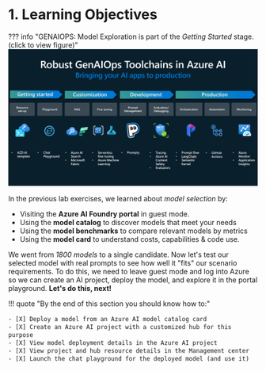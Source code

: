 # 1. Learning Objectives

??? info "GENAIOPS: Model Exploration is part of the _Getting Started_ stage. (click to view figure)"
    ![GenAIOps toolchain](./../../img/overview-genaiops-toolchains.png)

In the previous lab exercises, we learned about _model selection_ by:

- Visiting the **Azure AI Foundry portal** in guest mode.
- Using the **model catalog** to discover models that meet your needs
- Using the **model benchmarks** to compare relevant models by metrics
- Using the **model card** to understand costs, capabilities & code use.

We went from _1800 models_ to a single candidate. Now let's test our selected model with real prompts to see how well it "fits" our scenario requirements. To do this, we need to leave guest mode and log into Azure so we can create an AI project, deploy the model, and explore it in the portal playground. **Let's do this, next!**

!!! quote "By the end of this section you should know how to:"

    - [X] Deploy a model from an Azure AI model catalog card
    - [X] Create an Azure AI project with a customized hub for this purpose
    - [X] View model deployment details in the Azure AI project
    - [X] View project and hub resource details in the Management center
    - [X] Launch the chat playground for the deployed model (and use it)
